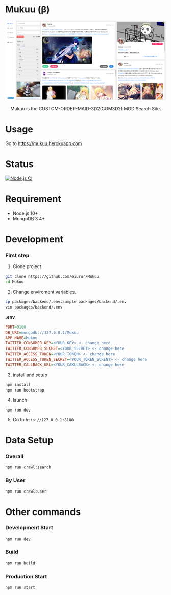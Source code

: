 # Mukuu (β)

<div align="center">
  <img src="media/home.png" alt="columns" width="880" height="auto">
  <p>Mukuu is the CUSTOM-ORDER-MAID-3D2(COM3D2) MOD Search Site.</p>
</div>

# Usage

Go to <a href="https://mukuu.herokuapp.com">https://mukuu.herokuapp.com</a>

# Status

<p align="left">
<a href="https://github.com/eiurur/Mukuu/actions?query=workflow%3Anodejs"><img src="https://github.com/eiurur/Mukuu/workflows/Node.js%20CI/badge.svg?branch=master" alt="Node.js CI"></a>
</p>

# Requirement

- Node.js 10+
- MongoDB 3.4+

# Development

### First step

1. Clone project

```bash
git clone https://github.com/eiurur/Mukuu
cd Mukuu
```

2. Change enviroment variables.

```bash
cp packages/backend/.env.sample packages/backend/.env
vim packages/backend/.env
```

**.env**

```ini
PORT=9100
DB_URI=mongodb://127.0.0.1/Mukuu
APP_NAME=Mukuu
TWITTER_CONSUMER_KEY=<YOUR_KEY> <- change here
TWITTER_CONSUMER_SECRET=<YOUR_SECRET> <- change here
TWITTER_ACCESS_TOKEN=<YOUR_TOKEN> <- change here
TWITTER_ACCESS_TOKEN_SECRET=<YOUR_TOKEN_SCRENT> <- change here
TWITTER_CALLBACK_URL=<YOUR_CAKLLBACK> <- change here
```

3. install and setup

```bash
npm install
npm run bootstrap
```

4. launch

```
npm run dev
```

5. Go to `http://127.0.0.1:8100`

# Data Setup

### Overall

```
npm run crawl:search
```

### By User

```
npm run crawl:user
```

# Other commands

### Development Start

```
npm run dev
```

### Build

```bash
npm run build
```

### Production Start

```bash
npm run start
```
